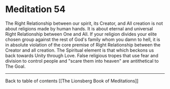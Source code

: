 # Meditation 54

The Right Relationship between our spirit, its Creator, and All creation is not about religions made by human hands. It is about eternal and universal Right Relationship between One and All. If your religion divides your elite chosen group against the rest of God's family whom you damn to hell, it is in absolute violation of the core premise of Right Relationship between the Creator and all creation. The Spiritual element is that which beckons us back towards Unity through Love. False religious tropes that use fear and division to control people and "scare them into heaven" are antithetical to The Goal. 

___

Back to table of contents [[The Lionsberg Book of Meditations]]  